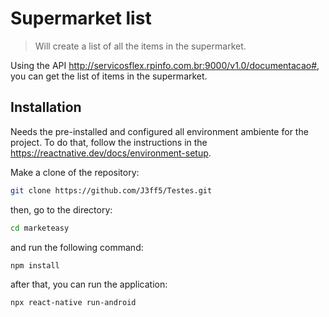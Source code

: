 # Supermarket list
> Will create a list of all the items in the supermarket.

Using the API http://servicosflex.rpinfo.com.br:9000/v1.0/documentacao#, you can get the list of items in the supermarket.


## Installation

Needs the pre-installed and configured all environment ambiente for the project.
To do that, follow the instructions in the https://reactnative.dev/docs/environment-setup.

Make a clone of the repository:
```sh
git clone https://github.com/J3ff5/Testes.git
```
then, go to the directory:
```sh
cd marketeasy
```
and run the following command:
```sh
npm install
```
after that, you can run the application:
```sh
npx react-native run-android
```


